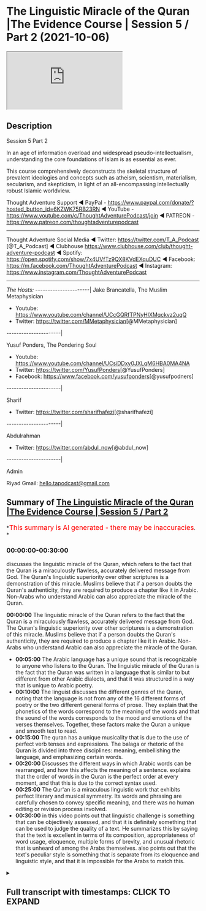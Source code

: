 # The Linguistic Miracle of the Quran |The Evidence Course | Session 5 / Part 2 (2021-10-06)

<iframe loading='lazy' allow='autoplay' src='https://www.youtube.com/embed/BTPqQzUZVzo'></iframe>

## Description

Session 5 Part 2

In an age of information overload and widespread pseudo-intellectualism, understanding the core foundations of Islam is as essential as ever.

This course comprehensively deconstructs the skeletal structure of prevalent ideologies and concepts such as atheism, scientism, materialism, secularism, and skepticism, in light of an all-encompassing intellectually robust Islamic worldview.

Thought Adventure Support
◄ PayPal - <https://www.paypal.com/donate/?hosted_button_id=6KZWK75RB23RN>
◄ YouTube - <https://www.youtube.com/c/ThoughtAdventurePodcast/join>
◄ PATREON - <https://www.patreon.com/thoughtadventurepodcast>
____________________________________________________________________

Thought Adventure Social Media
◄ Twitter: <https://twitter.com/T_A_Podcast​​> [@T_A_Podcast]
◄ Clubhouse <https://www.clubhouse.com/club/thought-adventure-podcast>
◄ Spotify: <https://open.spotify.com/show/7x4UVfTz9QX8KVdEXquDUC>
◄ Facebook: <https://m.facebook.com/ThoughtAdventurePodcast>
◄ Instagram: <https://www.instagram.com/ThoughtAdventurePodcast​>

----------------------------------------------------------------

*The Hosts:*
----------------------|
Jake Brancatella, The Muslim Metaphysician

- Youtube: <https://www.youtube.com/channel/UCcGQRfTPNyHlXMqckvz2uqQ>
- Twitter:  <https://twitter.com/MMetaphysician​​> [@MMetaphysician]

----------------------|

Yusuf Ponders, The Pondering Soul

- Youtube: <https://www.youtube.com/channel/UCsiDDxy0JXLqM6HBA0MA4NA>
- Twitter: <https://twitter.com/YusufPonders​​> [@YusufPonders]
- Facebook: <https://www.facebook.com/yusufponders​> [@yusufpodners]

----------------------|

Sharif

- Twitter: <https://twitter.com/sharifhafezi​​> [@sharifhafezi]

----------------------|

Abdulrahman

- Twitter: <https://twitter.com/abdul_now​> [@abdul_now]

----------------------|

Admin

Riyad
Gmail: hello.tapodcast@gmail.com

## Summary of [The Linguistic Miracle of the Quran |The Evidence Course | Session 5 / Part 2](https://www.youtube.com/watch?v=BTPqQzUZVzo)

*<span style="color:red; font-size:125%">This summary is AI generated - there may be inaccuracies</span>. *

### <a onclick="modifyYTiframeseektime('0')">00:00:00-00:30:00</a>

 discusses the linguistic miracle of the Quran, which refers to the fact that the Quran is a miraculously flawless, accurately delivered message from God. The Quran's linguistic superiority over other scriptures is a demonstration of this miracle. Muslims believe that if a person doubts the Quran's authenticity, they are required to produce a chapter like it in Arabic. Non-Arabs who understand Arabic can also appreciate the miracle of the Quran.

**<a onclick="modifyYTiframeseektime('0')">00:00:00</a>** The linguistic miracle of the Quran refers to the fact that the Quran is a miraculously flawless, accurately delivered message from God. The Quran's linguistic superiority over other scriptures is a demonstration of this miracle. Muslims believe that if a person doubts the Quran's authenticity, they are required to produce a chapter like it in Arabic. Non-Arabs who understand Arabic can also appreciate the miracle of the Quran.

- **<a onclick="modifyYTiframeseektime('300')">00:05:00</a>** The Arabic language has a unique sound that is recognizable to anyone who listens to the Quran. The linguistic miracle of the Quran is the fact that the Quran was written in a language that is similar to but different from other Arabic dialects, and that it was structured in a way that is unique to Arabic poetry.
- **<a onclick="modifyYTiframeseektime('600')">00:10:00</a>** The linguist discusses the different genres of the Quran, noting that the language is not from any of the 16 different forms of poetry or the two different general forms of prose. They explain that the phonetics of the words correspond to the meaning of the words and that the sound of the words corresponds to the mood and emotions of the verses themselves. Together, these factors make the Quran a unique and smooth text to read.
- **<a onclick="modifyYTiframeseektime('900')">00:15:00</a>** The quran has a unique musicality that is due to the use of perfect verb tenses and expressions. The balaga or rhetoric of the Quran is divided into three disciplines: meaning, embellishing the language, and emphasizing certain words.
- **<a onclick="modifyYTiframeseektime('1200')">00:20:00</a>** Discusses the different ways in which Arabic words can be rearranged, and how this affects the meaning of a sentence. explains that the order of words in the Quran is the perfect order at every moment, and that this is due to the correct syntax used.
- **<a onclick="modifyYTiframeseektime('1500')">00:25:00</a>** The Qur'an is a miraculous linguistic work that exhibits perfect literary and musical symmetry. Its words and phrasing are carefully chosen to convey specific meaning, and there was no human editing or revision process involved.
- **<a onclick="modifyYTiframeseektime('1800')">00:30:00</a>** in this video points out that linguistic challenge is something that can be objectively assessed, and that it is definitely something that can be used to judge the quality of a text. He summarizes this by saying that the text is excellent in terms of its composition, appropriateness of word usage, eloquence, multiple forms of brevity, and unusual rhetoric that is unheard of among the Arabs themselves. also points out that the text's peculiar style is something that is separate from its eloquence and linguistic style, and that it is impossible for the Arabs to match this.

<details><summary><h2>Full transcript with timestamps: CLICK TO EXPAND</h2></summary>

<a onclick="modifyYTiframeseektime('15')">0:00:15</a> so we're going to discuss now  
<a onclick="modifyYTiframeseektime('16')">0:00:16</a> specifically the linguistic miracle of  
<a onclick="modifyYTiframeseektime('18')">0:00:18</a> the quran  
<a onclick="modifyYTiframeseektime('20')">0:00:20</a> we know that islam is a unique deen a  
<a onclick="modifyYTiframeseektime('22')">0:00:22</a> unique way of life in so many ways  
<a onclick="modifyYTiframeseektime('25')">0:00:25</a> one of the fundamental ways it differs  
<a onclick="modifyYTiframeseektime('28')">0:00:28</a> from any other religion out there is  
<a onclick="modifyYTiframeseektime('30')">0:00:30</a> that it presents its presents a  
<a onclick="modifyYTiframeseektime('32')">0:00:32</a> testified and verifiable mechanism to  
<a onclick="modifyYTiframeseektime('36')">0:00:36</a> determine the truthfulness of of its  
<a onclick="modifyYTiframeseektime('38')">0:00:38</a> claim  
<a onclick="modifyYTiframeseektime('39')">0:00:39</a> and i think this point  
<a onclick="modifyYTiframeseektime('41')">0:00:41</a> should be really reflected upon by many  
<a onclick="modifyYTiframeseektime('43')">0:00:43</a> i think many non-muslims as well they  
<a onclick="modifyYTiframeseektime('45')">0:00:45</a> need to be aware of this point because  
<a onclick="modifyYTiframeseektime('47')">0:00:47</a> although they may have come across  
<a onclick="modifyYTiframeseektime('48')">0:00:48</a> religions in the past and may have come  
<a onclick="modifyYTiframeseektime('50')">0:00:50</a> across the idea that you know religion  
<a onclick="modifyYTiframeseektime('52')">0:00:52</a> is about a leap of faith  
<a onclick="modifyYTiframeseektime('54')">0:00:54</a> islam on the other hand  
<a onclick="modifyYTiframeseektime('56')">0:00:56</a> actually says that there needs to be a  
<a onclick="modifyYTiframeseektime('58')">0:00:58</a> testifiable and testable and verifiable  
<a onclick="modifyYTiframeseektime('61')">0:01:01</a> way to determine its truthfulness and he  
<a onclick="modifyYTiframeseektime('63')">0:01:03</a> presents that and we're told that this  
<a onclick="modifyYTiframeseektime('65')">0:01:05</a> is the quran itself both it contains the  
<a onclick="modifyYTiframeseektime('68')">0:01:08</a> message as well as the evidence that uh  
<a onclick="modifyYTiframeseektime('72')">0:01:12</a> of the of that message as well  
<a onclick="modifyYTiframeseektime('75')">0:01:15</a> so  
<a onclick="modifyYTiframeseektime('77')">0:01:17</a> when we talked about in the previous  
<a onclick="modifyYTiframeseektime('79')">0:01:19</a> uh  
<a onclick="modifyYTiframeseektime('80')">0:01:20</a> previous  
<a onclick="modifyYTiframeseektime('81')">0:01:21</a> video we talked about the linguistic the  
<a onclick="modifyYTiframeseektime('83')">0:01:23</a> modus are the nature of a miraculous  
<a onclick="modifyYTiframeseektime('86')">0:01:26</a> event and we said that there are certain  
<a onclick="modifyYTiframeseektime('87')">0:01:27</a> things regardless of this and we said  
<a onclick="modifyYTiframeseektime('90')">0:01:30</a> that it has to be inimitable it has to  
<a onclick="modifyYTiframeseektime('92')">0:01:32</a> be  
<a onclick="modifyYTiframeseektime('93')">0:01:33</a> uh you know beyond human production has  
<a onclick="modifyYTiframeseektime('96')">0:01:36</a> to be in an area that people are aware  
<a onclick="modifyYTiframeseektime('98')">0:01:38</a> of that they have an expertise upon and  
<a onclick="modifyYTiframeseektime('101')">0:01:41</a> it also has to have some sort of  
<a onclick="modifyYTiframeseektime('102')">0:01:42</a> challenge that people maybe contest  
<a onclick="modifyYTiframeseektime('104')">0:01:44</a> regards to that  
<a onclick="modifyYTiframeseektime('106')">0:01:46</a> now  
<a onclick="modifyYTiframeseektime('107')">0:01:47</a> when we say the quran is a linguistic  
<a onclick="modifyYTiframeseektime('110')">0:01:50</a> miracle merges a for many people they  
<a onclick="modifyYTiframeseektime('112')">0:01:52</a> don't really understand what that means  
<a onclick="modifyYTiframeseektime('115')">0:01:55</a> they think well do i need to be an arab  
<a onclick="modifyYTiframeseektime('117')">0:01:57</a> in order to understand this  
<a onclick="modifyYTiframeseektime('119')">0:01:59</a> do i need you know is this a subjective  
<a onclick="modifyYTiframeseektime('122')">0:02:02</a> taste issue muslims are saying the quran  
<a onclick="modifyYTiframeseektime('125')">0:02:05</a> is beautiful but what if somebody else  
<a onclick="modifyYTiframeseektime('127')">0:02:07</a> says well some other literature is  
<a onclick="modifyYTiframeseektime('129')">0:02:09</a> better or worse  
<a onclick="modifyYTiframeseektime('131')">0:02:11</a> so we really want to understand  
<a onclick="modifyYTiframeseektime('133')">0:02:13</a> is the edge of the linguistic miracle an  
<a onclick="modifyYTiframeseektime('136')">0:02:16</a> objective miracle is it something that  
<a onclick="modifyYTiframeseektime('138')">0:02:18</a> has rules and regulations that we can  
<a onclick="modifyYTiframeseektime('140')">0:02:20</a> assess in order to determine or for  
<a onclick="modifyYTiframeseektime('143')">0:02:23</a> those people of expertise to determine  
<a onclick="modifyYTiframeseektime('145')">0:02:25</a> whether  
<a onclick="modifyYTiframeseektime('146')">0:02:26</a> it is beyond human production or not and  
<a onclick="modifyYTiframeseektime('149')">0:02:29</a> secondly we also want to look at uh this  
<a onclick="modifyYTiframeseektime('152')">0:02:32</a> question about how does a non-arab a  
<a onclick="modifyYTiframeseektime('156')">0:02:36</a> non-arab speaker understand the miracle  
<a onclick="modifyYTiframeseektime('159')">0:02:39</a> of the quran  
<a onclick="modifyYTiframeseektime('162')">0:02:42</a> so allah  
<a onclick="modifyYTiframeseektime('164')">0:02:44</a> in the quran states  
<a onclick="modifyYTiframeseektime('166')">0:02:46</a> and if you are in doubt concerning that  
<a onclick="modifyYTiframeseektime('168')">0:02:48</a> which we have sent down i the quran to  
<a onclick="modifyYTiframeseektime('170')">0:02:50</a> our slave the prophet muhammad  
<a onclick="modifyYTiframeseektime('172')">0:02:52</a> sallallahu alaihi wasallam  
<a onclick="modifyYTiframeseektime('174')">0:02:54</a> then produce a chapter a surah of the  
<a onclick="modifyYTiframeseektime('177')">0:02:57</a> like thereof and call your witnesses  
<a onclick="modifyYTiframeseektime('180')">0:03:00</a> supporters and helpers besides allah if  
<a onclick="modifyYTiframeseektime('182')">0:03:02</a> you are truthful  
<a onclick="modifyYTiframeseektime('184')">0:03:04</a> this is one of number of many verses  
<a onclick="modifyYTiframeseektime('187')">0:03:07</a> that are mentioned in the quran that  
<a onclick="modifyYTiframeseektime('188')">0:03:08</a> lays out a very clear challenge to  
<a onclick="modifyYTiframeseektime('191')">0:03:11</a> produce a surah like it  
<a onclick="modifyYTiframeseektime('193')">0:03:13</a> but the question is we need to really  
<a onclick="modifyYTiframeseektime('195')">0:03:15</a> ask is why is it that musa al-islam had  
<a onclick="modifyYTiframeseektime('199')">0:03:19</a> a visual miracle a you know stick that  
<a onclick="modifyYTiframeseektime('201')">0:03:21</a> turned into a snake why is it that islam  
<a onclick="modifyYTiframeseektime('204')">0:03:24</a> was able to cure the sick  
<a onclick="modifyYTiframeseektime('206')">0:03:26</a> but the prophet sallallahu alaihi  
<a onclick="modifyYTiframeseektime('208')">0:03:28</a> wasallam had a literature had a a  
<a onclick="modifyYTiframeseektime('211')">0:03:31</a> miracle in literature yeah a linguistic  
<a onclick="modifyYTiframeseektime('214')">0:03:34</a> miracle as we said as we mentioned  
<a onclick="modifyYTiframeseektime('218')">0:03:38</a> as we previously mentioned in the the  
<a onclick="modifyYTiframeseektime('220')">0:03:40</a> previous videos  
<a onclick="modifyYTiframeseektime('221')">0:03:41</a> the miracles that were given to the  
<a onclick="modifyYTiframeseektime('222')">0:03:42</a> prophets  
<a onclick="modifyYTiframeseektime('224')">0:03:44</a> were given to them in a subject area  
<a onclick="modifyYTiframeseektime('226')">0:03:46</a> that the people were familiar in  
<a onclick="modifyYTiframeseektime('228')">0:03:48</a> and in fact considered themselves as  
<a onclick="modifyYTiframeseektime('230')">0:03:50</a> experts at that time  
<a onclick="modifyYTiframeseektime('232')">0:03:52</a> so as we said musa islam were the  
<a onclick="modifyYTiframeseektime('234')">0:03:54</a> magicians at the time isla islam you  
<a onclick="modifyYTiframeseektime('236')">0:03:56</a> know they had doctors and healers  
<a onclick="modifyYTiframeseektime('239')">0:03:59</a> so  
<a onclick="modifyYTiframeseektime('239')">0:03:59</a> what was it that the people at time of  
<a onclick="modifyYTiframeseektime('241')">0:04:01</a> the prophet muhammad sallallahu alaihi  
<a onclick="modifyYTiframeseektime('243')">0:04:03</a> wasallam  
<a onclick="modifyYTiframeseektime('244')">0:04:04</a> were known for what was their expertise  
<a onclick="modifyYTiframeseektime('247')">0:04:07</a> well actually  
<a onclick="modifyYTiframeseektime('248')">0:04:08</a> we know that the arabs during that  
<a onclick="modifyYTiframeseektime('249')">0:04:09</a> period of time  
<a onclick="modifyYTiframeseektime('250')">0:04:10</a> were generally seen as the fringes of  
<a onclick="modifyYTiframeseektime('253')">0:04:13</a> historical events the main powers were  
<a onclick="modifyYTiframeseektime('255')">0:04:15</a> the byzantiums and the persians  
<a onclick="modifyYTiframeseektime('258')">0:04:18</a> you know these were the main centers of  
<a onclick="modifyYTiframeseektime('260')">0:04:20</a> civilization even the chinese at that  
<a onclick="modifyYTiframeseektime('262')">0:04:22</a> time and really the arabs were  
<a onclick="modifyYTiframeseektime('264')">0:04:24</a> completely ignored they had no no they  
<a onclick="modifyYTiframeseektime('266')">0:04:26</a> didn't really have much in terms of  
<a onclick="modifyYTiframeseektime('268')">0:04:28</a> their achievements to speak about but  
<a onclick="modifyYTiframeseektime('270')">0:04:30</a> one thing that they claimed expertise  
<a onclick="modifyYTiframeseektime('273')">0:04:33</a> upon  
<a onclick="modifyYTiframeseektime('275')">0:04:35</a> was the knowledge of the arabic language  
<a onclick="modifyYTiframeseektime('278')">0:04:38</a> this was the ability to construct  
<a onclick="modifyYTiframeseektime('280')">0:04:40</a> different forms of stylized arabic  
<a onclick="modifyYTiframeseektime('282')">0:04:42</a> language which they used to compete with  
<a onclick="modifyYTiframeseektime('284')">0:04:44</a> one another  
<a onclick="modifyYTiframeseektime('286')">0:04:46</a> and this is you know arabic language was  
<a onclick="modifyYTiframeseektime('288')">0:04:48</a> very important to these people because  
<a onclick="modifyYTiframeseektime('290')">0:04:50</a> it was used like  
<a onclick="modifyYTiframeseektime('292')">0:04:52</a> composing poetry it was used to record  
<a onclick="modifyYTiframeseektime('294')">0:04:54</a> their battles their achievements to  
<a onclick="modifyYTiframeseektime('296')">0:04:56</a> praise the rulers to honor their tribes  
<a onclick="modifyYTiframeseektime('299')">0:04:59</a> this is why arabic poetry was was termed  
<a onclick="modifyYTiframeseektime('302')">0:05:02</a> you know later on diwan al-arab meaning  
<a onclick="modifyYTiframeseektime('305')">0:05:05</a> the register of the arab it was a way of  
<a onclick="modifyYTiframeseektime('307')">0:05:07</a> recording the information of the history  
<a onclick="modifyYTiframeseektime('309')">0:05:09</a> of the arabs  
<a onclick="modifyYTiframeseektime('311')">0:05:11</a> and it's also mentioned in the  
<a onclick="modifyYTiframeseektime('312')">0:05:12</a> encyclopedia britannica that states  
<a onclick="modifyYTiframeseektime('315')">0:05:15</a> about the importance of arabic to  
<a onclick="modifyYTiframeseektime('316')">0:05:16</a> pre-islamic arabia it states  
<a onclick="modifyYTiframeseektime('318')">0:05:18</a> the tribes of the arabian peninsula in  
<a onclick="modifyYTiframeseektime('321')">0:05:21</a> the pre-period pre-islamic period  
<a onclick="modifyYTiframeseektime('323')">0:05:23</a> pre-7th century  
<a onclick="modifyYTiframeseektime('325')">0:05:25</a> provided the social venue for the  
<a onclick="modifyYTiframeseektime('327')">0:05:27</a> earliest examples of arabic poetry the  
<a onclick="modifyYTiframeseektime('330')">0:05:30</a> poet's performances of his odes were a  
<a onclick="modifyYTiframeseektime('333')">0:05:33</a> powerful tool at the arabs disposal  
<a onclick="modifyYTiframeseektime('336')">0:05:36</a> arousing its heroes to battle against  
<a onclick="modifyYTiframeseektime('338')">0:05:38</a> their enemies extolling extolling  
<a onclick="modifyYTiframeseektime('340')">0:05:40</a> chivalry and generosity of its men and  
<a onclick="modifyYTiframeseektime('342')">0:05:42</a> the beauty of its women and  
<a onclick="modifyYTiframeseektime('344')">0:05:44</a> pouring scorn on the foibles of its of  
<a onclick="modifyYTiframeseektime('347')">0:05:47</a> the opposing tribes  
<a onclick="modifyYTiframeseektime('349')">0:05:49</a> it was stated that the arabs this is a  
<a onclick="modifyYTiframeseektime('352')">0:05:52</a> close quote so he stated that the arabs  
<a onclick="modifyYTiframeseektime('355')">0:05:55</a> would celebrate on two occasions the  
<a onclick="modifyYTiframeseektime('357')">0:05:57</a> first was the birth of the son of the  
<a onclick="modifyYTiframeseektime('358')">0:05:58</a> leader of a particular tribe but the  
<a onclick="modifyYTiframeseektime('360')">0:06:00</a> second one was the birth of the poet of  
<a onclick="modifyYTiframeseektime('363')">0:06:03</a> a tribe so when there was a person who  
<a onclick="modifyYTiframeseektime('364')">0:06:04</a> was seen as a a poet skilled and  
<a onclick="modifyYTiframeseektime('367')">0:06:07</a> knowledgeable in the arabic language  
<a onclick="modifyYTiframeseektime('369')">0:06:09</a> they would celebrate and feast upon this  
<a onclick="modifyYTiframeseektime('371')">0:06:11</a> and as i said the reason for this is  
<a onclick="modifyYTiframeseektime('374')">0:06:14</a> because the pre-islamic societies they  
<a onclick="modifyYTiframeseektime('376')">0:06:16</a> lacked written material so if you're  
<a onclick="modifyYTiframeseektime('378')">0:06:18</a> going to record information if you're  
<a onclick="modifyYTiframeseektime('380')">0:06:20</a> going to record your history if you're  
<a onclick="modifyYTiframeseektime('382')">0:06:22</a> going to become famous if you want to  
<a onclick="modifyYTiframeseektime('384')">0:06:24</a> talk about your tribe or your leader or  
<a onclick="modifyYTiframeseektime('386')">0:06:26</a> whatever it is then the way you're going  
<a onclick="modifyYTiframeseektime('388')">0:06:28</a> to do that is through memorable poems  
<a onclick="modifyYTiframeseektime('391')">0:06:31</a> memorable language that was composed in  
<a onclick="modifyYTiframeseektime('393')">0:06:33</a> the arabic and so that's why poets were  
<a onclick="modifyYTiframeseektime('396')">0:06:36</a> so honored within  
<a onclick="modifyYTiframeseektime('398')">0:06:38</a> you know the arab society because they  
<a onclick="modifyYTiframeseektime('400')">0:06:40</a> were the the record keepers they were  
<a onclick="modifyYTiframeseektime('401')">0:06:41</a> the ones that could make a tribe famous  
<a onclick="modifyYTiframeseektime('404')">0:06:44</a> or a person famous  
<a onclick="modifyYTiframeseektime('405')">0:06:45</a> so poetry and poets they were honored it  
<a onclick="modifyYTiframeseektime('408')">0:06:48</a> was a sign of dignity and education to  
<a onclick="modifyYTiframeseektime('411')">0:06:51</a> be able to compose poetry they'd become  
<a onclick="modifyYTiframeseektime('413')">0:06:53</a> famous and even wealthy due to their  
<a onclick="modifyYTiframeseektime('415')">0:06:55</a> poetry  
<a onclick="modifyYTiframeseektime('417')">0:06:57</a> therefore it makes sense  
<a onclick="modifyYTiframeseektime('419')">0:06:59</a> that if this is so important to them the  
<a onclick="modifyYTiframeseektime('421')">0:07:01</a> arabic language  
<a onclick="modifyYTiframeseektime('423')">0:07:03</a> that if a miraculous sign was to be sent  
<a onclick="modifyYTiframeseektime('425')">0:07:05</a> to them it would be in what they know  
<a onclick="modifyYTiframeseektime('428')">0:07:08</a> which is the language  
<a onclick="modifyYTiframeseektime('430')">0:07:10</a> so it's within and so  
<a onclick="modifyYTiframeseektime('432')">0:07:12</a> you know because it's within their their  
<a onclick="modifyYTiframeseektime('434')">0:07:14</a> capacity they are therefore able to  
<a onclick="modifyYTiframeseektime('437')">0:07:17</a> construct an understanding of whether  
<a onclick="modifyYTiframeseektime('438')">0:07:18</a> this is within human composition or does  
<a onclick="modifyYTiframeseektime('442')">0:07:22</a> this go outside  
<a onclick="modifyYTiframeseektime('443')">0:07:23</a> of human composition so what is it that  
<a onclick="modifyYTiframeseektime('446')">0:07:26</a> makes the quranic language unique what  
<a onclick="modifyYTiframeseektime('448')">0:07:28</a> does it make the quran unique  
<a onclick="modifyYTiframeseektime('451')">0:07:31</a> and this is what i want to go for and i  
<a onclick="modifyYTiframeseektime('452')">0:07:32</a> want to go through this in order to show  
<a onclick="modifyYTiframeseektime('454')">0:07:34</a> and explain  
<a onclick="modifyYTiframeseektime('456')">0:07:36</a> how there is an objective criteria that  
<a onclick="modifyYTiframeseektime('458')">0:07:38</a> we are using when we're looking and oh  
<a onclick="modifyYTiframeseektime('459')">0:07:39</a> when an arab expert looks and assesses  
<a onclick="modifyYTiframeseektime('462')">0:07:42</a> the linguistic miracle of quran the  
<a onclick="modifyYTiframeseektime('464')">0:07:44</a> first aspect  
<a onclick="modifyYTiframeseektime('466')">0:07:46</a> and this is the major aspect to the  
<a onclick="modifyYTiframeseektime('468')">0:07:48</a> linguistic miracle the morajiza  
<a onclick="modifyYTiframeseektime('470')">0:07:50</a> is understood by understanding the  
<a onclick="modifyYTiframeseektime('472')">0:07:52</a> science known as  
<a onclick="modifyYTiframeseektime('474')">0:07:54</a> which means the science of rhetoric or  
<a onclick="modifyYTiframeseektime('477')">0:07:57</a> the science of constructing meaningful  
<a onclick="modifyYTiframeseektime('479')">0:07:59</a> statements  
<a onclick="modifyYTiframeseektime('481')">0:08:01</a> the second one  
<a onclick="modifyYTiframeseektime('483')">0:08:03</a> is  
<a onclick="modifyYTiframeseektime('484')">0:08:04</a> minor to the the first or is less  
<a onclick="modifyYTiframeseektime('486')">0:08:06</a> significant  
<a onclick="modifyYTiframeseektime('488')">0:08:08</a> is to do with the genre of the quran  
<a onclick="modifyYTiframeseektime('491')">0:08:11</a> meaning the the way that the quran  
<a onclick="modifyYTiframeseektime('493')">0:08:13</a> sounds is unique to other types of  
<a onclick="modifyYTiframeseektime('495')">0:08:15</a> arabic language  
<a onclick="modifyYTiframeseektime('497')">0:08:17</a> so if we look at the the second part the  
<a onclick="modifyYTiframeseektime('499')">0:08:19</a> genre part first and then we'll go on to  
<a onclick="modifyYTiframeseektime('501')">0:08:21</a> the major part later on  
<a onclick="modifyYTiframeseektime('504')">0:08:24</a> so when we look at the second part we  
<a onclick="modifyYTiframeseektime('506')">0:08:26</a> found that the quran has a unique sound  
<a onclick="modifyYTiframeseektime('508')">0:08:28</a> even people are non-arab non-arab  
<a onclick="modifyYTiframeseektime('510')">0:08:30</a> speakers  
<a onclick="modifyYTiframeseektime('512')">0:08:32</a> when they hear the quran  
<a onclick="modifyYTiframeseektime('514')">0:08:34</a> it sounds very different to normal  
<a onclick="modifyYTiframeseektime('516')">0:08:36</a> arabic or even different forms of arabic  
<a onclick="modifyYTiframeseektime('518')">0:08:38</a> poetry or even like you know when uh  
<a onclick="modifyYTiframeseektime('521')">0:08:41</a> people they make dua you you can tell a  
<a onclick="modifyYTiframeseektime('524')">0:08:44</a> difference when they're making dua in  
<a onclick="modifyYTiframeseektime('525')">0:08:45</a> arabic where it comes from the quran or  
<a onclick="modifyYTiframeseektime('528')">0:08:48</a> if it doesn't come from the quran so  
<a onclick="modifyYTiframeseektime('530')">0:08:50</a> anybody who listens to the quran can  
<a onclick="modifyYTiframeseektime('532')">0:08:52</a> tell that there is something different  
<a onclick="modifyYTiframeseektime('533')">0:08:53</a> something special about what we probably  
<a onclick="modifyYTiframeseektime('535')">0:08:55</a> termed the musicality of the verses  
<a onclick="modifyYTiframeseektime('539')">0:08:59</a> so what is going on here how and how  
<a onclick="modifyYTiframeseektime('541')">0:09:01</a> does this sound of the quran how is it  
<a onclick="modifyYTiframeseektime('543')">0:09:03</a> unique well during pre-islamic times  
<a onclick="modifyYTiframeseektime('546')">0:09:06</a> language stylized language or language  
<a onclick="modifyYTiframeseektime('549')">0:09:09</a> journey was divided into two main types  
<a onclick="modifyYTiframeseektime('552')">0:09:12</a> the first one was known as prose the  
<a onclick="modifyYTiframeseektime('554')">0:09:14</a> second one was known as poetry so what  
<a onclick="modifyYTiframeseektime('556')">0:09:16</a> is prose prose is unrhythmical speech  
<a onclick="modifyYTiframeseektime('560')">0:09:20</a> so speech which doesn't have a  
<a onclick="modifyYTiframeseektime('562')">0:09:22</a> definitive beat or definite b or a  
<a onclick="modifyYTiframeseektime('565')">0:09:25</a> particular pattern or a particular  
<a onclick="modifyYTiframeseektime('567')">0:09:27</a> rhythm to it each in each verse  
<a onclick="modifyYTiframeseektime('569')">0:09:29</a> just prose  
<a onclick="modifyYTiframeseektime('571')">0:09:31</a> uh the second one is poetry so what is  
<a onclick="modifyYTiframeseektime('573')">0:09:33</a> poetry poetry is where you have  
<a onclick="modifyYTiframeseektime('575')">0:09:35</a> rhythmical beats to the verses so it  
<a onclick="modifyYTiframeseektime('578')">0:09:38</a> doesn't necessarily have to rhyme but  
<a onclick="modifyYTiframeseektime('580')">0:09:40</a> there has to be a set pattern or set  
<a onclick="modifyYTiframeseektime('582')">0:09:42</a> rhythm within each of the sentences and  
<a onclick="modifyYTiframeseektime('584')">0:09:44</a> verses  
<a onclick="modifyYTiframeseektime('586')">0:09:46</a> in arabic language the arabic experts  
<a onclick="modifyYTiframeseektime('588')">0:09:48</a> they subdivided poetry into 16 different  
<a onclick="modifyYTiframeseektime('592')">0:09:52</a> forms  
<a onclick="modifyYTiframeseektime('593')">0:09:53</a> these were known as al-bihar the seas  
<a onclick="modifyYTiframeseektime('596')">0:09:56</a> so we 16 different forms of patterns or  
<a onclick="modifyYTiframeseektime('599')">0:09:59</a> beats within the rhythm of these poetic  
<a onclick="modifyYTiframeseektime('601')">0:10:01</a> verses  
<a onclick="modifyYTiframeseektime('603')">0:10:03</a> prose was subdivided into two main types  
<a onclick="modifyYTiframeseektime('606')">0:10:06</a> morsel and saja  
<a onclick="modifyYTiframeseektime('608')">0:10:08</a> murcil is unrhymed  
<a onclick="modifyYTiframeseektime('610')">0:10:10</a> unrhythmical speech so it's like regular  
<a onclick="modifyYTiframeseektime('612')">0:10:12</a> speech and sadhya was  
<a onclick="modifyYTiframeseektime('615')">0:10:15</a> was is  
<a onclick="modifyYTiframeseektime('616')">0:10:16</a> rhymed unrhythmical speech so it's  
<a onclick="modifyYTiframeseektime('618')">0:10:18</a> unrhythmical there's no set beat but  
<a onclick="modifyYTiframeseektime('620')">0:10:20</a> there is a rhyming scheme within each of  
<a onclick="modifyYTiframeseektime('622')">0:10:22</a> the verses  
<a onclick="modifyYTiframeseektime('624')">0:10:24</a> so when we look at the quran and the  
<a onclick="modifyYTiframeseektime('625')">0:10:25</a> quranic style we find that the quranic  
<a onclick="modifyYTiframeseektime('627')">0:10:27</a> style does not fit within any of the 16  
<a onclick="modifyYTiframeseektime('630')">0:10:30</a> different forms of poetry or the two  
<a onclick="modifyYTiframeseektime('632')">0:10:32</a> different general forms of prose it's  
<a onclick="modifyYTiframeseektime('635')">0:10:35</a> not be it's not from the bihar  
<a onclick="modifyYTiframeseektime('638')">0:10:38</a> style or rhythmic nor from morsel or  
<a onclick="modifyYTiframeseektime('640')">0:10:40</a> sajah  
<a onclick="modifyYTiframeseektime('643')">0:10:43</a> so sometimes you would find within the  
<a onclick="modifyYTiframeseektime('645')">0:10:45</a> quran there is rhyme and then sometimes  
<a onclick="modifyYTiframeseektime('648')">0:10:48</a> for aesthetic reasons and for you know  
<a onclick="modifyYTiframeseektime('651')">0:10:51</a> impact upon meaning it would break the  
<a onclick="modifyYTiframeseektime('653')">0:10:53</a> rhyme  
<a onclick="modifyYTiframeseektime('654')">0:10:54</a> of that that rhyming pattern sometimes  
<a onclick="modifyYTiframeseektime('657')">0:10:57</a> you find that there is a beat a regular  
<a onclick="modifyYTiframeseektime('660')">0:11:00</a> pattern within the quran and then  
<a onclick="modifyYTiframeseektime('662')">0:11:02</a> sometimes it breaks that regularity of  
<a onclick="modifyYTiframeseektime('664')">0:11:04</a> the pattern so there's something unique  
<a onclick="modifyYTiframeseektime('665')">0:11:05</a> there's something going on with the  
<a onclick="modifyYTiframeseektime('666')">0:11:06</a> quran which doesn't fit within any of  
<a onclick="modifyYTiframeseektime('668')">0:11:08</a> the normal stylized forms of speech  
<a onclick="modifyYTiframeseektime('672')">0:11:12</a> so  
<a onclick="modifyYTiframeseektime('673')">0:11:13</a> what makes it unique  
<a onclick="modifyYTiframeseektime('675')">0:11:15</a> i'm only going to talk about two aspects  
<a onclick="modifyYTiframeseektime('677')">0:11:17</a> here in terms of the sound and the  
<a onclick="modifyYTiframeseektime('679')">0:11:19</a> musicality  
<a onclick="modifyYTiframeseektime('680')">0:11:20</a> the first one is the ease of recitation  
<a onclick="modifyYTiframeseektime('684')">0:11:24</a> anyone including those who don't know  
<a onclick="modifyYTiframeseektime('686')">0:11:26</a> arabic sense it's smoothness  
<a onclick="modifyYTiframeseektime('688')">0:11:28</a> and unique sound to the quran  
<a onclick="modifyYTiframeseektime('691')">0:11:31</a> and this is generated through the  
<a onclick="modifyYTiframeseektime('692')">0:11:32</a> phonetic sounds of the words so how you  
<a onclick="modifyYTiframeseektime('694')">0:11:34</a> pronounce the sounds the points of  
<a onclick="modifyYTiframeseektime('696')">0:11:36</a> articulation  
<a onclick="modifyYTiframeseektime('698')">0:11:38</a> and so when you have smooth transition  
<a onclick="modifyYTiframeseektime('700')">0:11:40</a> from one word to the next word what you  
<a onclick="modifyYTiframeseektime('702')">0:11:42</a> find within the quran is that the quran  
<a onclick="modifyYTiframeseektime('705')">0:11:45</a> the phonetics the word the letters  
<a onclick="modifyYTiframeseektime('708')">0:11:48</a> within the word they are closely  
<a onclick="modifyYTiframeseektime('710')">0:11:50</a> associated to the next word  
<a onclick="modifyYTiframeseektime('712')">0:11:52</a> so you find that there is not an abrupt  
<a onclick="modifyYTiframeseektime('715')">0:11:55</a> jump in sound from and you know as an  
<a onclick="modifyYTiframeseektime('718')">0:11:58</a> example in sort of here we say  
<a onclick="modifyYTiframeseektime('720')">0:12:00</a> alhamdulillah  
<a onclick="modifyYTiframeseektime('722')">0:12:02</a> so it's a very smooth transition in that  
<a onclick="modifyYTiframeseektime('725')">0:12:05</a> verse and many of the verses or all of  
<a onclick="modifyYTiframeseektime('727')">0:12:07</a> the verses they have this smooth  
<a onclick="modifyYTiframeseektime('728')">0:12:08</a> transition and that's why you can hear  
<a onclick="modifyYTiframeseektime('731')">0:12:11</a> sort of a the musicality the uniqueness  
<a onclick="modifyYTiframeseektime('734')">0:12:14</a> uh within the quran  
<a onclick="modifyYTiframeseektime('736')">0:12:16</a> and if you ever listen to a regular arab  
<a onclick="modifyYTiframeseektime('738')">0:12:18</a> speech speaker you'll find that the the  
<a onclick="modifyYTiframeseektime('741')">0:12:21</a> language the way they speak  
<a onclick="modifyYTiframeseektime('743')">0:12:23</a> sounds quite harsh quite abrupt  
<a onclick="modifyYTiframeseektime('745')">0:12:25</a> sometimes and that's because obviously  
<a onclick="modifyYTiframeseektime('747')">0:12:27</a> there you know there's a lot of guttural  
<a onclick="modifyYTiframeseektime('749')">0:12:29</a> sounds within the arabic language but  
<a onclick="modifyYTiframeseektime('751')">0:12:31</a> when you listen to the quran you don't  
<a onclick="modifyYTiframeseektime('753')">0:12:33</a> listen to anything which you see as  
<a onclick="modifyYTiframeseektime('755')">0:12:35</a> harsh from the ear even for a non-arab  
<a onclick="modifyYTiframeseektime('757')">0:12:37</a> it sounds smooth and that's because of  
<a onclick="modifyYTiframeseektime('759')">0:12:39</a> the points of articulation  
<a onclick="modifyYTiframeseektime('762')">0:12:42</a> you know are similar the transitions are  
<a onclick="modifyYTiframeseektime('764')">0:12:44</a> similar from the letters from one word  
<a onclick="modifyYTiframeseektime('766')">0:12:46</a> to the letters to the next word  
<a onclick="modifyYTiframeseektime('768')">0:12:48</a> and this also makes it easy or  
<a onclick="modifyYTiframeseektime('770')">0:12:50</a> relatively easy to learn and memorize  
<a onclick="modifyYTiframeseektime('773')">0:12:53</a> the quran because there is a you know  
<a onclick="modifyYTiframeseektime('775')">0:12:55</a> there is a smoothness and  
<a onclick="modifyYTiframeseektime('778')">0:12:58</a> an ease in order to memorize that so  
<a onclick="modifyYTiframeseektime('780')">0:13:00</a> that's the first aspect in terms of the  
<a onclick="modifyYTiframeseektime('781')">0:13:01</a> genre the second aspect of the quran in  
<a onclick="modifyYTiframeseektime('784')">0:13:04</a> terms of genre is that the sounds of  
<a onclick="modifyYTiframeseektime('787')">0:13:07</a> those words correspond to the meaning of  
<a onclick="modifyYTiframeseektime('789')">0:13:09</a> those words what i mean by this it's  
<a onclick="modifyYTiframeseektime('790')">0:13:10</a> like similar to this term in english we  
<a onclick="modifyYTiframeseektime('792')">0:13:12</a> called onomatopoeia  
<a onclick="modifyYTiframeseektime('794')">0:13:14</a> now onomatopoeia means where a sound a  
<a onclick="modifyYTiframeseektime('797')">0:13:17</a> word sounds like its meaning like  
<a onclick="modifyYTiframeseektime('800')">0:13:20</a> whisper or in arabic  
<a onclick="modifyYTiframeseektime('803')">0:13:23</a> you know this means you know you know it  
<a onclick="modifyYTiframeseektime('805')">0:13:25</a> sounds like the actual action and the  
<a onclick="modifyYTiframeseektime('807')">0:13:27</a> meaning of the word itself  
<a onclick="modifyYTiframeseektime('809')">0:13:29</a> but also the quran does something else  
<a onclick="modifyYTiframeseektime('811')">0:13:31</a> it has onomatopoeic  
<a onclick="modifyYTiframeseektime('813')">0:13:33</a> words like waswasa but also  
<a onclick="modifyYTiframeseektime('816')">0:13:36</a> it uses words  
<a onclick="modifyYTiframeseektime('818')">0:13:38</a> when describing uh you know things that  
<a onclick="modifyYTiframeseektime('822')">0:13:42</a> correspond to the sound so as an example  
<a onclick="modifyYTiframeseektime('825')">0:13:45</a> of this when talking about jannah and  
<a onclick="modifyYTiframeseektime('828')">0:13:48</a> pleasant things the letters are used and  
<a onclick="modifyYTiframeseektime('831')">0:13:51</a> the words that i use are delicate  
<a onclick="modifyYTiframeseektime('833')">0:13:53</a> letters that are used within the words  
<a onclick="modifyYTiframeseektime('836')">0:13:56</a> but whenever allah is talking about  
<a onclick="modifyYTiframeseektime('838')">0:13:58</a> something harsh  
<a onclick="modifyYTiframeseektime('839')">0:13:59</a> something you know  
<a onclick="modifyYTiframeseektime('841')">0:14:01</a> like punishment of hell fire then heavy  
<a onclick="modifyYTiframeseektime('844')">0:14:04</a> sounding letters are used are those  
<a onclick="modifyYTiframeseektime('847')">0:14:07</a> words that contain heavy sounding  
<a onclick="modifyYTiframeseektime('849')">0:14:09</a> letters  
<a onclick="modifyYTiframeseektime('850')">0:14:10</a> similarly when the quran refers to  
<a onclick="modifyYTiframeseektime('852')">0:14:12</a> things which are about heaven and reward  
<a onclick="modifyYTiframeseektime('855')">0:14:15</a> you have shorter vowel  
<a onclick="modifyYTiframeseektime('857')">0:14:17</a> words  
<a onclick="modifyYTiframeseektime('859')">0:14:19</a> easy to pronounce letters  
<a onclick="modifyYTiframeseektime('861')">0:14:21</a> when its description is of hell then you  
<a onclick="modifyYTiframeseektime('863')">0:14:23</a> have heavy sounding letters or longer  
<a onclick="modifyYTiframeseektime('866')">0:14:26</a> vowels as well like for example the word  
<a onclick="modifyYTiframeseektime('871')">0:14:31</a> which means an ambush  
<a onclick="modifyYTiframeseektime('873')">0:14:33</a> where allah says  
<a onclick="modifyYTiframeseektime('877')">0:14:37</a> yeah truly hell is a place of ambush and  
<a onclick="modifyYTiframeseektime('881')">0:14:41</a> so the word the letter sod it takes  
<a onclick="modifyYTiframeseektime('884')">0:14:44</a> emphasis so it's emphasized correlating  
<a onclick="modifyYTiframeseektime('887')">0:14:47</a> to its meaning so the sound of the words  
<a onclick="modifyYTiframeseektime('890')">0:14:50</a> correlates the meaning and the mood and  
<a onclick="modifyYTiframeseektime('892')">0:14:52</a> the emotions of the verses of quran  
<a onclick="modifyYTiframeseektime('895')">0:14:55</a> itself  
<a onclick="modifyYTiframeseektime('897')">0:14:57</a> so together with the smooth transition  
<a onclick="modifyYTiframeseektime('899')">0:14:59</a> between words the choice of words  
<a onclick="modifyYTiframeseektime('901')">0:15:01</a> reflecting the emotions elicited from  
<a onclick="modifyYTiframeseektime('903')">0:15:03</a> the meaning of the word you get this  
<a onclick="modifyYTiframeseektime('905')">0:15:05</a> unique musicality of the quran  
<a onclick="modifyYTiframeseektime('907')">0:15:07</a> but i also said that this isn't the  
<a onclick="modifyYTiframeseektime('910')">0:15:10</a> major aspect of the miraculous nature of  
<a onclick="modifyYTiframeseektime('912')">0:15:12</a> the quran  
<a onclick="modifyYTiframeseektime('913')">0:15:13</a> rather the mage aspect is in this term  
<a onclick="modifyYTiframeseektime('916')">0:15:16</a> the balara which is the eloquence or the  
<a onclick="modifyYTiframeseektime('919')">0:15:19</a> rhetoric of the quran  
<a onclick="modifyYTiframeseektime('921')">0:15:21</a> and this idea of balaga  
<a onclick="modifyYTiframeseektime('924')">0:15:24</a> you know  
<a onclick="modifyYTiframeseektime('925')">0:15:25</a> rhetoric you know maybe something that  
<a onclick="modifyYTiframeseektime('927')">0:15:27</a> we don't really study much in the  
<a onclick="modifyYTiframeseektime('929')">0:15:29</a> english language but it's something that  
<a onclick="modifyYTiframeseektime('931')">0:15:31</a> any student of arabic knows that once  
<a onclick="modifyYTiframeseektime('933')">0:15:33</a> they have studied  
<a onclick="modifyYTiframeseektime('935')">0:15:35</a> surf yeah grammar and morphology that  
<a onclick="modifyYTiframeseektime('938')">0:15:38</a> they go on to study  
<a onclick="modifyYTiframeseektime('941')">0:15:41</a> yeah  
<a onclick="modifyYTiframeseektime('943')">0:15:43</a> knowledge or the science are producing  
<a onclick="modifyYTiframeseektime('946')">0:15:46</a> quality meaning sentences or quality  
<a onclick="modifyYTiframeseektime('948')">0:15:48</a> meaning verses and that's because when  
<a onclick="modifyYTiframeseektime('950')">0:15:50</a> you construct you know if you understand  
<a onclick="modifyYTiframeseektime('952')">0:15:52</a> vocabulary and grammar and you can make  
<a onclick="modifyYTiframeseektime('954')">0:15:54</a> grammatically correct statements it  
<a onclick="modifyYTiframeseektime('956')">0:15:56</a> doesn't necessarily mean that the  
<a onclick="modifyYTiframeseektime('958')">0:15:58</a> statement or the sentence is the best  
<a onclick="modifyYTiframeseektime('960')">0:16:00</a> form of expressing a meaning  
<a onclick="modifyYTiframeseektime('963')">0:16:03</a> so to understand how to express the  
<a onclick="modifyYTiframeseektime('965')">0:16:05</a> meaning in the best way with preserving  
<a onclick="modifyYTiframeseektime('968')">0:16:08</a> beauty and eloquence and conveying that  
<a onclick="modifyYTiframeseektime('971')">0:16:11</a> to the speaker then that's where we  
<a onclick="modifyYTiframeseektime('973')">0:16:13</a> study the issue of the science of  
<a onclick="modifyYTiframeseektime('975')">0:16:15</a> rhetoric  
<a onclick="modifyYTiframeseektime('977')">0:16:17</a> now  
<a onclick="modifyYTiframeseektime('978')">0:16:18</a> within the quran  
<a onclick="modifyYTiframeseektime('980')">0:16:20</a> what is it regards regardless balaka  
<a onclick="modifyYTiframeseektime('982')">0:16:22</a> there's a few things the first thing  
<a onclick="modifyYTiframeseektime('984')">0:16:24</a> regards to the  
<a onclick="modifyYTiframeseektime('986')">0:16:26</a> is is that it is able to convey  
<a onclick="modifyYTiframeseektime('989')">0:16:29</a> the most amount of meaning or the  
<a onclick="modifyYTiframeseektime('991')">0:16:31</a> highest level of meaning in the shortest  
<a onclick="modifyYTiframeseektime('994')">0:16:34</a> sentence construct such that it is  
<a onclick="modifyYTiframeseektime('997')">0:16:37</a> becomes impossible to reach the same  
<a onclick="modifyYTiframeseektime('1000')">0:16:40</a> level of meaning while preserving its  
<a onclick="modifyYTiframeseektime('1002')">0:16:42</a> beauty and eloquence  
<a onclick="modifyYTiframeseektime('1004')">0:16:44</a> within that verse you can't change it  
<a onclick="modifyYTiframeseektime('1007')">0:16:47</a> either you would have to add more words  
<a onclick="modifyYTiframeseektime('1008')">0:16:48</a> and therefore it becomes more verbose  
<a onclick="modifyYTiframeseektime('1010')">0:16:50</a> yeah and more longer and elongated  
<a onclick="modifyYTiframeseektime('1013')">0:16:53</a> or what happens is that you will change  
<a onclick="modifyYTiframeseektime('1015')">0:16:55</a> the wording and therefore you will  
<a onclick="modifyYTiframeseektime('1016')">0:16:56</a> change the actual you know impact of the  
<a onclick="modifyYTiframeseektime('1019')">0:16:59</a> meaning and the expressibility of that  
<a onclick="modifyYTiframeseektime('1020')">0:17:00</a> particular meaning you can't convey the  
<a onclick="modifyYTiframeseektime('1023')">0:17:03</a> same level in that short construct so  
<a onclick="modifyYTiframeseektime('1026')">0:17:06</a> you know and this is when the quran does  
<a onclick="modifyYTiframeseektime('1029')">0:17:09</a> something which is very unique in  
<a onclick="modifyYTiframeseektime('1030')">0:17:10</a> language it's able to  
<a onclick="modifyYTiframeseektime('1034')">0:17:14</a> bring together two things  
<a onclick="modifyYTiframeseektime('1035')">0:17:15</a> one conciseness and two beautiful beauty  
<a onclick="modifyYTiframeseektime('1039')">0:17:19</a> so for example we can be very concise  
<a onclick="modifyYTiframeseektime('1041')">0:17:21</a> but when you're very concise you're very  
<a onclick="modifyYTiframeseektime('1043')">0:17:23</a> to the point very maybe even abrupt  
<a onclick="modifyYTiframeseektime('1046')">0:17:26</a> you know you don't sound in terms of the  
<a onclick="modifyYTiframeseektime('1048')">0:17:28</a> language you use is beautiful  
<a onclick="modifyYTiframeseektime('1050')">0:17:30</a> or if you want to use beautiful language  
<a onclick="modifyYTiframeseektime('1052')">0:17:32</a> what tends to happen is you become quite  
<a onclick="modifyYTiframeseektime('1054')">0:17:34</a> verbose you start speaking a lot you  
<a onclick="modifyYTiframeseektime('1055')">0:17:35</a> start using lots of you know flowery  
<a onclick="modifyYTiframeseektime('1058')">0:17:38</a> language in order to make it sound more  
<a onclick="modifyYTiframeseektime('1059')">0:17:39</a> impactful but what the quran does is  
<a onclick="modifyYTiframeseektime('1062')">0:17:42</a> able to bring conciseness the height of  
<a onclick="modifyYTiframeseektime('1064')">0:17:44</a> meaning and beauty all together in one  
<a onclick="modifyYTiframeseektime('1071')">0:17:51</a> so how does the quran do this well in  
<a onclick="modifyYTiframeseektime('1074')">0:17:54</a> order to understand how the quran does  
<a onclick="modifyYTiframeseektime('1075')">0:17:55</a> this we need to dive into some of the  
<a onclick="modifyYTiframeseektime('1077')">0:17:57</a> aspects of the science of balaga and how  
<a onclick="modifyYTiframeseektime('1079')">0:17:59</a> it and what it refers to  
<a onclick="modifyYTiframeseektime('1083')">0:18:03</a> it is subdivided into three further  
<a onclick="modifyYTiframeseektime('1085')">0:18:05</a> sciences first one is  
<a onclick="modifyYTiframeseektime('1088')">0:18:08</a> which is the science of meaning  
<a onclick="modifyYTiframeseektime('1091')">0:18:11</a> Music  
<a onclick="modifyYTiframeseektime('1093')">0:18:13</a> which is to do with the science of  
<a onclick="modifyYTiframeseektime('1094')">0:18:14</a> expression  
<a onclick="modifyYTiframeseektime('1096')">0:18:16</a> and  
<a onclick="modifyYTiframeseektime('1097')">0:18:17</a> which is the science related to  
<a onclick="modifyYTiframeseektime('1098')">0:18:18</a> embellishing the language or  
<a onclick="modifyYTiframeseektime('1100')">0:18:20</a> embellishing the speech  
<a onclick="modifyYTiframeseektime('1102')">0:18:22</a> and i just want to briefly touch upon  
<a onclick="modifyYTiframeseektime('1104')">0:18:24</a> these points because  
<a onclick="modifyYTiframeseektime('1105')">0:18:25</a> you know this is very deep detailed uh  
<a onclick="modifyYTiframeseektime('1108')">0:18:28</a> topic uh in in and of itself but it you  
<a onclick="modifyYTiframeseektime('1111')">0:18:31</a> know and it's beyond the scope of this  
<a onclick="modifyYTiframeseektime('1113')">0:18:33</a> particular course it requires causes in  
<a onclick="modifyYTiframeseektime('1115')">0:18:35</a> itself but it's good to understand some  
<a onclick="modifyYTiframeseektime('1117')">0:18:37</a> of the basics in order to understand  
<a onclick="modifyYTiframeseektime('1118')">0:18:38</a> actually there are sciences behind this  
<a onclick="modifyYTiframeseektime('1120')">0:18:40</a> there are people who have laid out  
<a onclick="modifyYTiframeseektime('1122')">0:18:42</a> you know objectives criterias and  
<a onclick="modifyYTiframeseektime('1125')">0:18:45</a> expectations and therefore the rules by  
<a onclick="modifyYTiframeseektime('1127')">0:18:47</a> which people can create meaningful  
<a onclick="modifyYTiframeseektime('1129')">0:18:49</a> beautiful sentences and statements and  
<a onclick="modifyYTiframeseektime('1131')">0:18:51</a> if they follow those rules or not  
<a onclick="modifyYTiframeseektime('1135')">0:18:55</a> so why so what are these uh so we've  
<a onclick="modifyYTiframeseektime('1137')">0:18:57</a> mentioned what these three substances uh  
<a onclick="modifyYTiframeseektime('1139')">0:18:59</a> subdivisions are what ilma is  
<a onclick="modifyYTiframeseektime('1148')">0:19:08</a> the science of meaning about  
<a onclick="modifyYTiframeseektime('1149')">0:19:09</a> constructing meaning is further  
<a onclick="modifyYTiframeseektime('1151')">0:19:11</a> subdivided as well so there's a  
<a onclick="modifyYTiframeseektime('1153')">0:19:13</a> number of subdivisions even just within  
<a onclick="modifyYTiframeseektime('1156')">0:19:16</a> this subdivision of ilma balaga one of  
<a onclick="modifyYTiframeseektime('1160')">0:19:20</a> those subdivisions is what's known as  
<a onclick="modifyYTiframeseektime('1162')">0:19:22</a> syntax syntax is the arrangement of  
<a onclick="modifyYTiframeseektime('1164')">0:19:24</a> words  
<a onclick="modifyYTiframeseektime('1165')">0:19:25</a> you know another one is to do with the  
<a onclick="modifyYTiframeseektime('1167')">0:19:27</a> use of pronouns and  
<a onclick="modifyYTiframeseektime('1168')">0:19:28</a> nouns so when do you replace a pronoun  
<a onclick="modifyYTiframeseektime('1170')">0:19:30</a> with a noun or a noun with a pronoun  
<a onclick="modifyYTiframeseektime('1172')">0:19:32</a> and also aspects related to emphasis uh  
<a onclick="modifyYTiframeseektime('1175')">0:19:35</a> and how much emphasis is needing  
<a onclick="modifyYTiframeseektime('1177')">0:19:37</a> depending upon the audience amongst  
<a onclick="modifyYTiframeseektime('1179')">0:19:39</a> other things and there's other aspects  
<a onclick="modifyYTiframeseektime('1180')">0:19:40</a> of  
<a onclick="modifyYTiframeseektime('1182')">0:19:42</a> but let's just take a couple of examples  
<a onclick="modifyYTiframeseektime('1184')">0:19:44</a> in arabic language unlike english we can  
<a onclick="modifyYTiframeseektime('1187')">0:19:47</a> rearrange the words yet the same time  
<a onclick="modifyYTiframeseektime('1189')">0:19:49</a> preserve the general sentence the  
<a onclick="modifyYTiframeseektime('1191')">0:19:51</a> general meaning of the sentence yeah so  
<a onclick="modifyYTiframeseektime('1193')">0:19:53</a> for example if i had zaid and i had  
<a onclick="modifyYTiframeseektime('1195')">0:19:55</a> armor yeah and i wanted to say zaid  
<a onclick="modifyYTiframeseektime('1198')">0:19:58</a> in english i would have to use the  
<a onclick="modifyYTiframeseektime('1200')">0:20:00</a> correct order i'd have to say zaid hit  
<a onclick="modifyYTiframeseektime('1203')">0:20:03</a> armor i can't change the order if i say  
<a onclick="modifyYTiframeseektime('1206')">0:20:06</a> zaid armor it becomes ungrammatical if i  
<a onclick="modifyYTiframeseektime('1209')">0:20:09</a> say armor hit zayd then i've changed the  
<a onclick="modifyYTiframeseektime('1211')">0:20:11</a> person who's been doing the hitting i  
<a onclick="modifyYTiframeseektime('1213')">0:20:13</a> the subject and therefore the object  
<a onclick="modifyYTiframeseektime('1215')">0:20:15</a> but in arabic we would say zaydundaraba  
<a onclick="modifyYTiframeseektime('1218')">0:20:18</a> amaran meaning zaid hit amir but i can  
<a onclick="modifyYTiframeseektime('1221')">0:20:21</a> also say in arabic  
<a onclick="modifyYTiframeseektime('1227')">0:20:27</a> so  
<a onclick="modifyYTiframeseektime('1228')">0:20:28</a> um it still preserves the same meaning  
<a onclick="modifyYTiframeseektime('1231')">0:20:31</a> and that's because of this idea of case  
<a onclick="modifyYTiframeseektime('1233')">0:20:33</a> endings within the arabic language the  
<a onclick="modifyYTiframeseektime('1235')">0:20:35</a> dhamma the father the kasra this will  
<a onclick="modifyYTiframeseektime('1238')">0:20:38</a> affect who the subject is who the object  
<a onclick="modifyYTiframeseektime('1241')">0:20:41</a> is how to identify the verb etc what's  
<a onclick="modifyYTiframeseektime('1244')">0:20:44</a> the role that the noun is going to play  
<a onclick="modifyYTiframeseektime('1246')">0:20:46</a> within the particular sentence  
<a onclick="modifyYTiframeseektime('1248')">0:20:48</a> so these three words zaid amur in arabic  
<a onclick="modifyYTiframeseektime('1252')">0:20:52</a> language i can arrange them into six  
<a onclick="modifyYTiframeseektime('1254')">0:20:54</a> different forms six different sentences  
<a onclick="modifyYTiframeseektime('1257')">0:20:57</a> they all mean the general statement zaid  
<a onclick="modifyYTiframeseektime('1261')">0:21:01</a> but they all have subtle differences  
<a onclick="modifyYTiframeseektime('1264')">0:21:04</a> when it comes to the meaning it conveys  
<a onclick="modifyYTiframeseektime('1267')">0:21:07</a> so if i had an audience who were unaware  
<a onclick="modifyYTiframeseektime('1270')">0:21:10</a> of who was hit  
<a onclick="modifyYTiframeseektime('1272')">0:21:12</a> then i might bring amer as the beginning  
<a onclick="modifyYTiframeseektime('1275')">0:21:15</a> of that sentence  
<a onclick="modifyYTiframeseektime('1279')">0:21:19</a> so i'm actually saying zayd ahmad but  
<a onclick="modifyYTiframeseektime('1281')">0:21:21</a> i'm putting the emphasis upon amur  
<a onclick="modifyYTiframeseektime('1283')">0:21:23</a> if people are unsure exactly what  
<a onclick="modifyYTiframeseektime('1285')">0:21:25</a> happened they know there was two people  
<a onclick="modifyYTiframeseektime('1287')">0:21:27</a> and there was some issue that went on  
<a onclick="modifyYTiframeseektime('1289')">0:21:29</a> then maybe i'll put the verb at the  
<a onclick="modifyYTiframeseektime('1290')">0:21:30</a> beginning  
<a onclick="modifyYTiframeseektime('1292')">0:21:32</a> so depending upon the arrangement of the  
<a onclick="modifyYTiframeseektime('1295')">0:21:35</a> words would impact upon the subtlety of  
<a onclick="modifyYTiframeseektime('1298')">0:21:38</a> the meaning that we're trying to convey  
<a onclick="modifyYTiframeseektime('1300')">0:21:40</a> and so out of the six different forms  
<a onclick="modifyYTiframeseektime('1304')">0:21:44</a> of zaide amur  
<a onclick="modifyYTiframeseektime('1306')">0:21:46</a> one of them would be the best form for  
<a onclick="modifyYTiframeseektime('1308')">0:21:48</a> the audience and that would be  
<a onclick="modifyYTiframeseektime('1310')">0:21:50</a> determined by the science of meaning  
<a onclick="modifyYTiframeseektime('1315')">0:21:55</a> under the issue of  
<a onclick="modifyYTiframeseektime('1316')">0:21:56</a> syntax so  
<a onclick="modifyYTiframeseektime('1320')">0:22:00</a> we can see this within the quran  
<a onclick="modifyYTiframeseektime('1322')">0:22:02</a> you know if you think about you've got  
<a onclick="modifyYTiframeseektime('1323')">0:22:03</a> three words you can rearrange it six  
<a onclick="modifyYTiframeseektime('1325')">0:22:05</a> times more words you got the more  
<a onclick="modifyYTiframeseektime('1327')">0:22:07</a> permutations you have  
<a onclick="modifyYTiframeseektime('1329')">0:22:09</a> in the quran we have over six 000 verses  
<a onclick="modifyYTiframeseektime('1333')">0:22:13</a> and those 6 000 verses could potentially  
<a onclick="modifyYTiframeseektime('1336')">0:22:16</a> be rearranged in different ways some of  
<a onclick="modifyYTiframeseektime('1338')">0:22:18</a> most of them anyway can be rearranged in  
<a onclick="modifyYTiframeseektime('1341')">0:22:21</a> a different order but the order of  
<a onclick="modifyYTiframeseektime('1343')">0:22:23</a> syntax the order of words within the  
<a onclick="modifyYTiframeseektime('1346')">0:22:26</a> quran is the perfect order at every  
<a onclick="modifyYTiframeseektime('1350')">0:22:30</a> moment every verse within the quran yeah  
<a onclick="modifyYTiframeseektime('1352')">0:22:32</a> not just like one or two every single  
<a onclick="modifyYTiframeseektime('1355')">0:22:35</a> one and i'll give you an example of this  
<a onclick="modifyYTiframeseektime('1357')">0:22:37</a> is for example for example in  
<a onclick="modifyYTiframeseektime('1359')">0:22:39</a> allah says  
<a onclick="modifyYTiframeseektime('1365')">0:22:45</a> thee alone we worship and be alone we  
<a onclick="modifyYTiframeseektime('1367')">0:22:47</a> ask for help now i could say  
<a onclick="modifyYTiframeseektime('1370')">0:22:50</a> i we worship you  
<a onclick="modifyYTiframeseektime('1373')">0:22:53</a> but and the word ka here means you in  
<a onclick="modifyYTiframeseektime('1375')">0:22:55</a> this sense but by bringing the you  
<a onclick="modifyYTiframeseektime('1379')">0:22:59</a> the cat before na badou  
<a onclick="modifyYTiframeseektime('1382')">0:23:02</a> before the worship  
<a onclick="modifyYTiframeseektime('1384')">0:23:04</a> then this u becomes exclusionary  
<a onclick="modifyYTiframeseektime('1387')">0:23:07</a> so the fact that allah just changed the  
<a onclick="modifyYTiframeseektime('1390')">0:23:10</a> order  
<a onclick="modifyYTiframeseektime('1391')">0:23:11</a> of the you from at the end of the the  
<a onclick="modifyYTiframeseektime('1394')">0:23:14</a> word of worship to the beginning of the  
<a onclick="modifyYTiframeseektime('1396')">0:23:16</a> word of worship it now makes  
<a onclick="modifyYTiframeseektime('1399')">0:23:19</a> the verse mean you only you do we  
<a onclick="modifyYTiframeseektime('1402')">0:23:22</a> worship and you and only you do we ask  
<a onclick="modifyYTiframeseektime('1405')">0:23:25</a> for help so it's a arrangement of words  
<a onclick="modifyYTiframeseektime('1407')">0:23:27</a> you're not added any more words and that  
<a onclick="modifyYTiframeseektime('1410')">0:23:30</a> only comes through the correct syntax  
<a onclick="modifyYTiframeseektime('1412')">0:23:32</a> and so that's when we say when the quran  
<a onclick="modifyYTiframeseektime('1414')">0:23:34</a> constructs the highest amount of meaning  
<a onclick="modifyYTiframeseektime('1415')">0:23:35</a> in the short shortest sentence construct  
<a onclick="modifyYTiframeseektime('1418')">0:23:38</a> this is an example of this so that's  
<a onclick="modifyYTiframeseektime('1420')">0:23:40</a> just  
<a onclick="modifyYTiframeseektime('1421')">0:23:41</a> you know  
<a onclick="modifyYTiframeseektime('1422')">0:23:42</a> one example amongst the 6 000 verses  
<a onclick="modifyYTiframeseektime('1425')">0:23:45</a> that we could go through that can show  
<a onclick="modifyYTiframeseektime('1427')">0:23:47</a> that every single verse has the correct  
<a onclick="modifyYTiframeseektime('1430')">0:23:50</a> word ordering yeah word ordering not  
<a onclick="modifyYTiframeseektime('1433')">0:23:53</a> even looking at the vocabulary of the  
<a onclick="modifyYTiframeseektime('1435')">0:23:55</a> verses within this  
<a onclick="modifyYTiframeseektime('1438')">0:23:58</a> and you know we can uh you know we could  
<a onclick="modifyYTiframeseektime('1440')">0:24:00</a> look at other aspects regards to this so  
<a onclick="modifyYTiframeseektime('1442')">0:24:02</a> we could look at in terms of  
<a onclick="modifyYTiframeseektime('1444')">0:24:04</a> uh the sub the discussion about emphasis  
<a onclick="modifyYTiframeseektime('1447')">0:24:07</a> when you emphasize your speech when you  
<a onclick="modifyYTiframeseektime('1448')">0:24:08</a> don't emphasize your speech  
<a onclick="modifyYTiframeseektime('1450')">0:24:10</a> so in the quran it says that if you're  
<a onclick="modifyYTiframeseektime('1453')">0:24:13</a> addressing a person and the person say  
<a onclick="modifyYTiframeseektime('1455')">0:24:15</a> in arabic language when you're  
<a onclick="modifyYTiframeseektime('1456')">0:24:16</a> addressing a person and the person  
<a onclick="modifyYTiframeseektime('1458')">0:24:18</a> agrees with you you don't emphasize your  
<a onclick="modifyYTiframeseektime('1460')">0:24:20</a> speech yeah you don't use emphasis when  
<a onclick="modifyYTiframeseektime('1463')">0:24:23</a> a person asks you a question  
<a onclick="modifyYTiframeseektime('1465')">0:24:25</a> so he's confused sincerely over the  
<a onclick="modifyYTiframeseektime('1468')">0:24:28</a> matter then depending upon the level of  
<a onclick="modifyYTiframeseektime('1470')">0:24:30</a> confusion you might use one  
<a onclick="modifyYTiframeseektime('1472')">0:24:32</a> or two emphasis  
<a onclick="modifyYTiframeseektime('1474')">0:24:34</a> but if a person is being stubborn  
<a onclick="modifyYTiframeseektime('1477')">0:24:37</a> and he's in a disagreement  
<a onclick="modifyYTiframeseektime('1479')">0:24:39</a> in regards to you then you will use two  
<a onclick="modifyYTiframeseektime('1482')">0:24:42</a> free or more emphasis  
<a onclick="modifyYTiframeseektime('1484')">0:24:44</a> in order to prove the point  
<a onclick="modifyYTiframeseektime('1487')">0:24:47</a> that you're trying to express  
<a onclick="modifyYTiframeseektime('1489')">0:24:49</a> and you know we've got this example  
<a onclick="modifyYTiframeseektime('1491')">0:24:51</a> insulted  
<a onclick="modifyYTiframeseektime('1501')">0:25:01</a> is an emphasis a sofa is an emphasis and  
<a onclick="modifyYTiframeseektime('1504')">0:25:04</a> the repetition of that verse is also an  
<a onclick="modifyYTiframeseektime('1506')">0:25:06</a> emphasis so you have three emphasis that  
<a onclick="modifyYTiframeseektime('1509')">0:25:09</a> are taking place within that verse we  
<a onclick="modifyYTiframeseektime('1511')">0:25:11</a> know who the address is just from that  
<a onclick="modifyYTiframeseektime('1514')">0:25:14</a> so we know the address is the  
<a onclick="modifyYTiframeseektime('1515')">0:25:15</a> disbelievers and therefore we would  
<a onclick="modifyYTiframeseektime('1517')">0:25:17</a> understand that this verse was revealed  
<a onclick="modifyYTiframeseektime('1518')">0:25:18</a> in mecca and guess what ibn kathir  
<a onclick="modifyYTiframeseektime('1520')">0:25:20</a> mentions this revealed this verse was  
<a onclick="modifyYTiframeseektime('1522')">0:25:22</a> revealed in mecca to a people who  
<a onclick="modifyYTiframeseektime('1524')">0:25:24</a> rejected the concept of  
<a onclick="modifyYTiframeseektime('1526')">0:25:26</a> resurrection and they stood against the  
<a onclick="modifyYTiframeseektime('1528')">0:25:28</a> tao of the prophet sallallahu alaihi  
<a onclick="modifyYTiframeseektime('1530')">0:25:30</a> wasallam so allah is emphasizing the  
<a onclick="modifyYTiframeseektime('1533')">0:25:33</a> point to people reject this idea who was  
<a onclick="modifyYTiframeseektime('1535')">0:25:35</a> stubborn and stood against the tao of  
<a onclick="modifyYTiframeseektime('1536')">0:25:36</a> the prophet sallallahu that you will  
<a onclick="modifyYTiframeseektime('1538')">0:25:38</a> definitely come to know when you are  
<a onclick="modifyYTiframeseektime('1540')">0:25:40</a> resurrected from death  
<a onclick="modifyYTiframeseektime('1544')">0:25:44</a> so we're just giving two basic examples  
<a onclick="modifyYTiframeseektime('1546')">0:25:46</a> and we could go and discuss more we  
<a onclick="modifyYTiframeseektime('1547')">0:25:47</a> could talk about bayern  
<a onclick="modifyYTiframeseektime('1549')">0:25:49</a> which is a style of speech when to use a  
<a onclick="modifyYTiframeseektime('1551')">0:25:51</a> literal metaphor metanim we could talk  
<a onclick="modifyYTiframeseektime('1553')">0:25:53</a> about ilma badi which are a rhetorical  
<a onclick="modifyYTiframeseektime('1555')">0:25:55</a> devices how to embellish speech further  
<a onclick="modifyYTiframeseektime('1558')">0:25:58</a> emphasize it and the quran uses uh  
<a onclick="modifyYTiframeseektime('1560')">0:26:00</a> numerous forms of you know aspects of  
<a onclick="modifyYTiframeseektime('1563')">0:26:03</a> body within all the within the various  
<a onclick="modifyYTiframeseektime('1566')">0:26:06</a> verses of the quran furthermore we  
<a onclick="modifyYTiframeseektime('1568')">0:26:08</a> haven't even touched upon the choice of  
<a onclick="modifyYTiframeseektime('1570')">0:26:10</a> words used in the quran so the  
<a onclick="modifyYTiframeseektime('1572')">0:26:12</a> vocabulary that's used within the quran  
<a onclick="modifyYTiframeseektime('1575')">0:26:15</a> you know and we could explain that even  
<a onclick="modifyYTiframeseektime('1577')">0:26:17</a> further you know why is it in surah  
<a onclick="modifyYTiframeseektime('1579')">0:26:19</a> baqarah verse 2 why is the word rabe  
<a onclick="modifyYTiframeseektime('1582')">0:26:22</a> used for doubt where he says  
<a onclick="modifyYTiframeseektime('1585')">0:26:25</a> rather than or shack then means also  
<a onclick="modifyYTiframeseektime('1588')">0:26:28</a> doubt and shut can also mean doubt and  
<a onclick="modifyYTiframeseektime('1591')">0:26:31</a> that's because when you say la reib  
<a onclick="modifyYTiframeseektime('1593')">0:26:33</a> you're saying there is no doubt to the  
<a onclick="modifyYTiframeseektime('1594')">0:26:34</a> point where not only your mind doesn't  
<a onclick="modifyYTiframeseektime('1597')">0:26:37</a> doubt it but you have subkina you have  
<a onclick="modifyYTiframeseektime('1598')">0:26:38</a> tranquility in your heart that you're  
<a onclick="modifyYTiframeseektime('1600')">0:26:40</a> not going to doubt it and we can look at  
<a onclick="modifyYTiframeseektime('1602')">0:26:42</a> every single verse we can look at its  
<a onclick="modifyYTiframeseektime('1604')">0:26:44</a> arrangement we can look at its words we  
<a onclick="modifyYTiframeseektime('1606')">0:26:46</a> can look at aspects of  
<a onclick="modifyYTiframeseektime('1608')">0:26:48</a> we can look at the aspects of emphasis  
<a onclick="modifyYTiframeseektime('1610')">0:26:50</a> we can look at the aspects of body  
<a onclick="modifyYTiframeseektime('1612')">0:26:52</a> that's used you know  
<a onclick="modifyYTiframeseektime('1616')">0:26:56</a> in addition to also a unique genre so we  
<a onclick="modifyYTiframeseektime('1619')">0:26:59</a> can look at the flow ability the fact  
<a onclick="modifyYTiframeseektime('1621')">0:27:01</a> that the arrangement of words within the  
<a onclick="modifyYTiframeseektime('1623')">0:27:03</a> sentence produces the greatest meaning  
<a onclick="modifyYTiframeseektime('1626')">0:27:06</a> is the best construct within that but  
<a onclick="modifyYTiframeseektime('1629')">0:27:09</a> also it matches the  
<a onclick="modifyYTiframeseektime('1631')">0:27:11</a> the musicality of the quran as well and  
<a onclick="modifyYTiframeseektime('1633')">0:27:13</a> that's why many arab experts say that  
<a onclick="modifyYTiframeseektime('1636')">0:27:16</a> the quran it was a zo arabic language  
<a onclick="modifyYTiframeseektime('1639')">0:27:19</a> was produced for the quran rather than  
<a onclick="modifyYTiframeseektime('1642')">0:27:22</a> quran coming out of arabic language it  
<a onclick="modifyYTiframeseektime('1644')">0:27:24</a> was arabic language that came out of the  
<a onclick="modifyYTiframeseektime('1646')">0:27:26</a> quran meaning that it was almost like  
<a onclick="modifyYTiframeseektime('1648')">0:27:28</a> you knew that the quran was the perfect  
<a onclick="modifyYTiframeseektime('1650')">0:27:30</a> language and you therefore had to  
<a onclick="modifyYTiframeseektime('1652')">0:27:32</a> construct the language to fit within  
<a onclick="modifyYTiframeseektime('1654')">0:27:34</a> that  
<a onclick="modifyYTiframeseektime('1656')">0:27:36</a> and there's another point that needs to  
<a onclick="modifyYTiframeseektime('1657')">0:27:37</a> be mentioned as well just as a side  
<a onclick="modifyYTiframeseektime('1660')">0:27:40</a> point but it's important to mention  
<a onclick="modifyYTiframeseektime('1662')">0:27:42</a> that when these verses were revealed to  
<a onclick="modifyYTiframeseektime('1664')">0:27:44</a> the prophet sallallahu alaihi we talked  
<a onclick="modifyYTiframeseektime('1665')">0:27:45</a> about all this aspect of perfection  
<a onclick="modifyYTiframeseektime('1667')">0:27:47</a> within the quran and i've tried to go as  
<a onclick="modifyYTiframeseektime('1669')">0:27:49</a> as quickly as briefly but as you know  
<a onclick="modifyYTiframeseektime('1672')">0:27:52</a> important as pos er you know covering  
<a onclick="modifyYTiframeseektime('1673')">0:27:53</a> the main points as possible so we at  
<a onclick="modifyYTiframeseektime('1675')">0:27:55</a> least get the idea in our head but when  
<a onclick="modifyYTiframeseektime('1677')">0:27:57</a> these verses were recited they were  
<a onclick="modifyYTiframeseektime('1679')">0:27:59</a> recited at various incidences like in  
<a onclick="modifyYTiframeseektime('1681')">0:28:01</a> battles like when the quraysh or the  
<a onclick="modifyYTiframeseektime('1683')">0:28:03</a> non-muslims they started questioning the  
<a onclick="modifyYTiframeseektime('1684')">0:28:04</a> prophet  
<a onclick="modifyYTiframeseektime('1685')">0:28:05</a> like when he was being attacked or  
<a onclick="modifyYTiframeseektime('1687')">0:28:07</a> verbally abused when he was being  
<a onclick="modifyYTiframeseektime('1688')">0:28:08</a> dedicated these verses were being  
<a onclick="modifyYTiframeseektime('1690')">0:28:10</a> revealed and then he would recite it as  
<a onclick="modifyYTiframeseektime('1692')">0:28:12</a> responses to the incidences at hand as  
<a onclick="modifyYTiframeseektime('1695')">0:28:15</a> soon as the protestant recited it it was  
<a onclick="modifyYTiframeseektime('1698')">0:28:18</a> impossible for him to re-edit what he  
<a onclick="modifyYTiframeseektime('1701')">0:28:21</a> said it's not out there so if he's  
<a onclick="modifyYTiframeseektime('1703')">0:28:23</a> claiming this is the most perfect  
<a onclick="modifyYTiframeseektime('1705')">0:28:25</a> language  
<a onclick="modifyYTiframeseektime('1706')">0:28:26</a> the most perfect construct which is  
<a onclick="modifyYTiframeseektime('1708')">0:28:28</a> unique and he's reciting it in response  
<a onclick="modifyYTiframeseektime('1711')">0:28:31</a> with the revelations given to him in  
<a onclick="modifyYTiframeseektime('1712')">0:28:32</a> response to a question in response to  
<a onclick="modifyYTiframeseektime('1715')">0:28:35</a> somebody disagreeing with the prophet  
<a onclick="modifyYTiframeseektime('1717')">0:28:37</a> sallallahu alaihi wasallam if they're  
<a onclick="modifyYTiframeseektime('1719')">0:28:39</a> looking for a mistake  
<a onclick="modifyYTiframeseektime('1721')">0:28:41</a> yeah they would find a mistake  
<a onclick="modifyYTiframeseektime('1723')">0:28:43</a> if it's normal human speech for me if  
<a onclick="modifyYTiframeseektime('1725')">0:28:45</a> i'm speaking here i'm making many  
<a onclick="modifyYTiframeseektime('1728')">0:28:48</a> grammatical mistakes i'm uming and aring  
<a onclick="modifyYTiframeseektime('1730')">0:28:50</a> all of these things but for the prophet  
<a onclick="modifyYTiframeseektime('1732')">0:28:52</a> sallallahu alaihi wasallam he was  
<a onclick="modifyYTiframeseektime('1734')">0:28:54</a> reciting the verses in the height of  
<a onclick="modifyYTiframeseektime('1737')">0:28:57</a> eloquence such that if you go back and  
<a onclick="modifyYTiframeseektime('1739')">0:28:59</a> then do proper study on each and every  
<a onclick="modifyYTiframeseektime('1741')">0:29:01</a> verse of quran you wouldn't be able to  
<a onclick="modifyYTiframeseektime('1744')">0:29:04</a> change or quickly uh revise or look at  
<a onclick="modifyYTiframeseektime('1748')">0:29:08</a> maybe any improvements within that so  
<a onclick="modifyYTiframeseektime('1750')">0:29:10</a> there's no editing process so to really  
<a onclick="modifyYTiframeseektime('1752')">0:29:12</a> quickly summarize when we take the genre  
<a onclick="modifyYTiframeseektime('1754')">0:29:14</a> of the language  
<a onclick="modifyYTiframeseektime('1756')">0:29:16</a> uh  
<a onclick="modifyYTiframeseektime('1757')">0:29:17</a> on the the the quran when we look at the  
<a onclick="modifyYTiframeseektime('1760')">0:29:20</a> quran and then we take the we understand  
<a onclick="modifyYTiframeseektime('1762')">0:29:22</a> the genre of the arabic language during  
<a onclick="modifyYTiframeseektime('1764')">0:29:24</a> the time the the prox we find that there  
<a onclick="modifyYTiframeseektime('1767')">0:29:27</a> was 16 different forms of poetry two  
<a onclick="modifyYTiframeseektime('1769')">0:29:29</a> different forms of prose  
<a onclick="modifyYTiframeseektime('1771')">0:29:31</a> and that the quran did not fit within  
<a onclick="modifyYTiframeseektime('1773')">0:29:33</a> any of these different genres  
<a onclick="modifyYTiframeseektime('1776')">0:29:36</a> and together also we find that the word  
<a onclick="modifyYTiframeseektime('1778')">0:29:38</a> choices the choice of words  
<a onclick="modifyYTiframeseektime('1781')">0:29:41</a> were perfect in conveying the precise  
<a onclick="modifyYTiframeseektime('1784')">0:29:44</a> particular meaning  
<a onclick="modifyYTiframeseektime('1786')">0:29:46</a> while also understanding how these  
<a onclick="modifyYTiframeseektime('1787')">0:29:47</a> conveyed its verses with perfect  
<a onclick="modifyYTiframeseektime('1789')">0:29:49</a> agreement in the laws of belarca  
<a onclick="modifyYTiframeseektime('1793')">0:29:53</a> we also know that there was no editing  
<a onclick="modifyYTiframeseektime('1795')">0:29:55</a> process within the quranic verses as  
<a onclick="modifyYTiframeseektime('1797')">0:29:57</a> soon as they were recited at the various  
<a onclick="modifyYTiframeseektime('1798')">0:29:58</a> incidences then it's i think it's pretty  
<a onclick="modifyYTiframeseektime('1801')">0:30:01</a> clear that linguistic challenge is  
<a onclick="modifyYTiframeseektime('1803')">0:30:03</a> unique and is something definitely that  
<a onclick="modifyYTiframeseektime('1805')">0:30:05</a> can be objectively assessed  
<a onclick="modifyYTiframeseektime('1809')">0:30:09</a> in his ashifa summarizes this by stating  
<a onclick="modifyYTiframeseektime('1812')">0:30:12</a> it's excellent composition it's  
<a onclick="modifyYTiframeseektime('1815')">0:30:15</a> appropriate word usage usage it's  
<a onclick="modifyYTiframeseektime('1818')">0:30:18</a> eloquence it's multiple forms of brevity  
<a onclick="modifyYTiframeseektime('1822')">0:30:22</a> its extraordinary rhetoric unheard of  
<a onclick="modifyYTiframeseektime('1824')">0:30:24</a> among the arabs who themselves were the  
<a onclick="modifyYTiframeseektime('1826')">0:30:26</a> doyens of language and the masters of  
<a onclick="modifyYTiframeseektime('1828')">0:30:28</a> this science its unusual arrangements  
<a onclick="modifyYTiframeseektime('1831')">0:30:31</a> unusual arrangement the  
<a onclick="modifyYTiframeseektime('1833')">0:30:33</a> peculiar style that was out of keeping  
<a onclick="modifyYTiframeseektime('1835')">0:30:35</a> of the literary style of the arabs also  
<a onclick="modifyYTiframeseektime('1838')">0:30:38</a> unique was the poetic and prosaic  
<a onclick="modifyYTiframeseektime('1840')">0:30:40</a> structure  
<a onclick="modifyYTiframeseektime('1841')">0:30:41</a> with which it came upon which are based  
<a onclick="modifyYTiframeseektime('1843')">0:30:43</a> its verse endings and the rhymes of its  
<a onclick="modifyYTiframeseektime('1846')">0:30:46</a> vocabulary vocabulary  
<a onclick="modifyYTiframeseektime('1848')">0:30:48</a> nothing comparable existed before and  
<a onclick="modifyYTiframeseektime('1850')">0:30:50</a> after it each one of its forms brevity  
<a onclick="modifyYTiframeseektime('1853')">0:30:53</a> rhetoric and peculiar style are distinct  
<a onclick="modifyYTiframeseektime('1855')">0:30:55</a> categories of inimitability none of  
<a onclick="modifyYTiframeseektime('1858')">0:30:58</a> which the arabs were able to match these  
<a onclick="modifyYTiframeseektime('1860')">0:31:00</a> were beyond their capabilities distinct  
<a onclick="modifyYTiframeseektime('1862')">0:31:02</a> from their type of eloquence and  
<a onclick="modifyYTiframeseektime('1864')">0:31:04</a> linguistic style this is in contrast to  
<a onclick="modifyYTiframeseektime('1867')">0:31:07</a> those who hold that its inimitability  
<a onclick="modifyYTiframeseektime('1869')">0:31:09</a> lies in its totality of its rhetoric and  
<a onclick="modifyYTiframeseektime('1872')">0:31:12</a> its style  
<a onclick="modifyYTiframeseektime('1883')">0:31:23</a> you  
</details>
